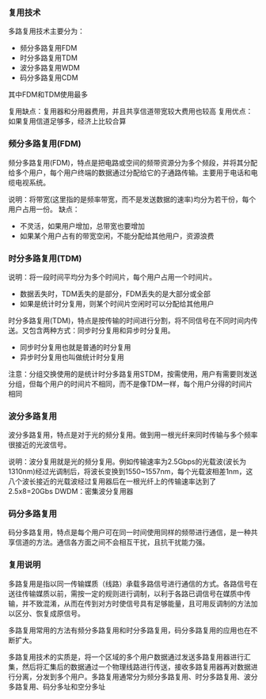 ### 复用技术
多路复用技术主要分为：
  - 频分多路复用FDM
  - 时分多路复用TDM
  - 波分多路复用WDM
  - 码分多路复用CDM

其中FDM和TDM使用最多

复用缺点：复用器和分用器费用，并且共享信道带宽较大费用也较高
复用优点：如果复用信道足够多，经济上比较合算

### 频分多路复用(FDM)
频分多路复用(FDM)，特点是把电路或空间的频带资源分为多个频段，并将其分配给多个用户，每个用户终端的数据通过分配给它的子通路传输。主要用于电话和电缆电视系统。

说明：将带宽(这里指的是频率带宽，而不是发送数据的速率)均分为若干份，每个用户占用一份。
缺点：
  - 不灵活，如果用户增加，总带宽也要增加
  - 如果某个用户占有的带宽空闲，不能分配给其他用户，资源浪费

### 时分多路复用(TDM)
说明：将一段时间平均分为多个时间片，每个用户占用一个时间片。
  - 数据丢失时，TDM丢失的是部分，FDM丢失的是大部分或全部 
  - 如果是统计时分复用，则某个时间片空闲时可以分配给其他用户

时分多路复用(TDM)，特点是按传输的时间进行分割，将不同信号在不同时间内传送。又包含两种方式：同步时分复用和异步时分复用。
  - 同步时分复用也就是普通的时分复用
  - 异步时分复用也叫做统计时分复用

注意：分组交换使用的是统计时分多路复用STDM，按需使用，用户有需要则发送分组，但每个用户的时间片不相同，而不是像TDM一样，每个用户分得的时间片相同

### 波分多路复用
波分多路复用，特点是对于光的频分复用。做到用一根光纤来同时传输与多个频率很接近的光波信号。

说明：波分复用就是光的频分复用。例如传输速率为2.5Gbps的光载波(波长为1310nm)经过光调制后，将波长变换到1550~1557nm，每个光载波相差1nm，这八个波长接近的光载波经过复用器后在一根光纤上的传输速率达到了2.5x8=20Gbs
DWDM：密集波分复用器

### 码分多路复用
码分多路复用，特点是每个用户可在同一时间使用同样的频带进行通信，是一种共享信道的方法。通信各方面之间不会相互干扰，且抗干扰能力强。

### 复用说明
多路复用是指以同一传输媒质（线路）承载多路信号进行通信的方式。各路信号在送往传输媒质以前，需按一定的规则进行调制，以利于各路已调信号在媒质中传输，并不致混淆，从而在传到对方时使信号具有足够能量，且可用反调制的方法加以区分、恢复成原信号。

多路复用常用的方法有频分多路复用和时分多路复用，码分多路复用的应用也在不断扩大。

多路复用技术的实质是，将一个区域的多个用户数据通过发送多路复用器进行汇集，然后将汇集后的数据通过一个物理线路进行传送，接收多路复用器再对数据进行分离，分发到多个用户。多路复用通常分为频分多路复用、时分多路复用、波分多路复用、码分多址和空分多址
